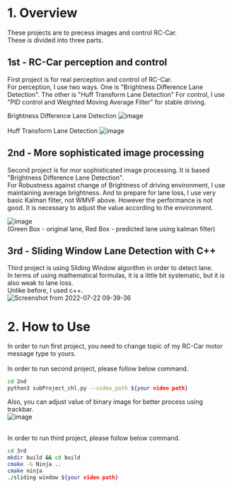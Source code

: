 # 1. Overview
These projects are to precess images and control RC-Car.  
These is divided into three parts.  

## 1st - RC-Car perception and control
First project is for real perception and control of RC-Car.  
For perception, I use two ways. One is "Brightness Difference Lane Detection". The other is "Huff Transform Lane Detection"
For control, I use "PID control and Weighted Moving Average Filter" for stable driving.  

Brightness Difference Lane Detection
![image](https://user-images.githubusercontent.com/58837749/184784217-519109ea-05ce-4f5d-8e8d-1afc005f9bb9.png)  
<br>
Huff Transform Lane Detection
![image](https://user-images.githubusercontent.com/58837749/184784554-b62e7348-7a87-44a4-a792-76ec81773da5.png)



## 2nd - More sophisticated image processing
Second project is for mor sophisticated image processing. It is based "Brightness Difference Lane Detection".  
For Robustness against change of Brightness of driving environment, I use maintaining average brightness. And to prepare for lane loss, I use very basic Kalman filter, not WMVF above. However the performance is not good. It is necessary to adjust the value according to the environment.  

![image](https://user-images.githubusercontent.com/58837749/184783881-2eccbf1a-9a7f-4f65-a53e-1baa1ad652b8.png)  
(Green Box - original lane, Red Box - predicted lane using kalman filter)


## 3rd - Sliding Window Lane Detection with C++
Third project is using Sliding Window algorithm in order to detect lane.  
In terms of using mathematical formulas, it is a little bit systematic, but it is also weak to lane loss.  
Unlike before, I used c++.  
![Screenshot from 2022-07-22 09-39-36](https://user-images.githubusercontent.com/58837749/184784002-c265faf8-65fb-4031-bd6d-c6c8bf869239.png)

# 2. How to Use
In order to run first project, you need to change topic of my RC-Car motor message type to yours.  
<br>
In order to run second project, please follow below command.
```bash
cd 2nd
python3 subProject_chl.py --video_path ${your video path}
```
Also, you can adjust value of binary image for better process using trackbar.  
![image](https://user-images.githubusercontent.com/58837749/184784310-a1e984c5-eed8-444f-bedc-5980a192a209.png)


<br>
In order to run third project, please follow below command.  

```bash
cd 3rd
mkdir build && cd build
cmake -G Ninja ..
cmake ninja
./sliding window ${your video path}
```

